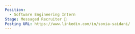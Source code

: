 ```yaml
---
Position:
  - Software Engineering Intern
Stage: Messaged Recruiter 💌
Posting URL: https://www.linkedin.com/in/sonia-saidani/
---
```

